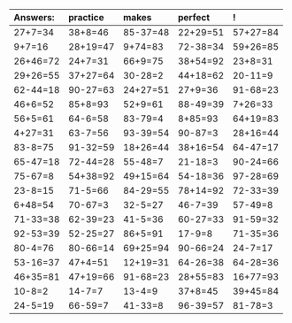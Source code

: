| Answers: | practice | makes | perfect | ! |
| :--- | :--- | :--- | :--- | :--- |
| 27+7=34 | 38+8=46 | 85-37=48 | 22+29=51 | 57+27=84 | 
| 9+7=16 | 28+19=47 | 9+74=83 | 72-38=34 | 59+26=85 | 
| 26+46=72 | 24+7=31 | 66+9=75 | 38+54=92 | 23+8=31 | 
| 29+26=55 | 37+27=64 | 30-28=2 | 44+18=62 | 20-11=9 | 
| 62-44=18 | 90-27=63 | 24+27=51 | 27+9=36 | 91-68=23 | 
| 46+6=52 | 85+8=93 | 52+9=61 | 88-49=39 | 7+26=33 | 
| 56+5=61 | 64-6=58 | 83-79=4 | 8+85=93 | 64+19=83 | 
| 4+27=31 | 63-7=56 | 93-39=54 | 90-87=3 | 28+16=44 | 
| 83-8=75 | 91-32=59 | 18+26=44 | 38+16=54 | 64-47=17 | 
| 65-47=18 | 72-44=28 | 55-48=7 | 21-18=3 | 90-24=66 | 
| 75-67=8 | 54+38=92 | 49+15=64 | 54-18=36 | 97-28=69 | 
| 23-8=15 | 71-5=66 | 84-29=55 | 78+14=92 | 72-33=39 | 
| 6+48=54 | 70-67=3 | 32-5=27 | 46-7=39 | 57-49=8 | 
| 71-33=38 | 62-39=23 | 41-5=36 | 60-27=33 | 91-59=32 | 
| 92-53=39 | 52-25=27 | 86+5=91 | 17-9=8 | 71-35=36 | 
| 80-4=76 | 80-66=14 | 69+25=94 | 90-66=24 | 24-7=17 | 
| 53-16=37 | 47+4=51 | 12+19=31 | 64-26=38 | 64-28=36 | 
| 46+35=81 | 47+19=66 | 91-68=23 | 28+55=83 | 16+77=93 | 
| 10-8=2 | 14-7=7 | 13-4=9 | 37+8=45 | 39+45=84 | 
| 24-5=19 | 66-59=7 | 41-33=8 | 96-39=57 | 81-78=3 | 
